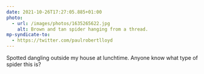```yaml
---
date: 2021-10-26T17:27:05.885+01:00
photo:
  - url: /images/photos/1635265622.jpg
    alt: Brown and tan spider hanging from a thread.
mp-syndicate-to:
  - https://twitter.com/paulrobertlloyd
---
```

Spotted dangling outside my house at lunchtime. Anyone know what type of spider this is?
